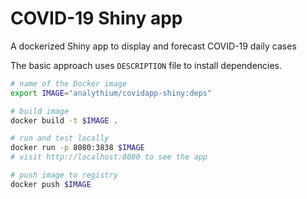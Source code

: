 # COVID-19 Shiny app

A dockerized Shiny app to display and forecast COVID-19 daily cases

The basic approach uses `DESCRIPTION` file to install dependencies.

```bash
# name of the Docker image
export IMAGE="analythium/covidapp-shiny:deps"

# build image
docker build -t $IMAGE .

# run and test locally
docker run -p 8080:3838 $IMAGE
# visit http://localhost:8080 to see the app

# push image to registry
docker push $IMAGE
```


